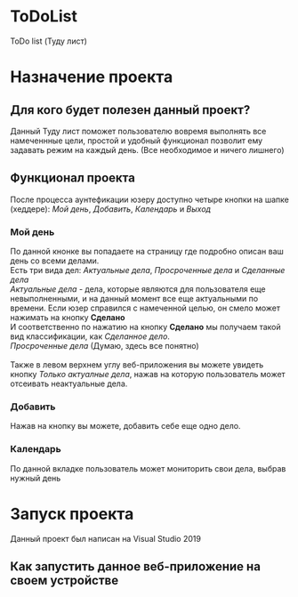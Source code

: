 # ToDoList
ToDo list (Туду лист) 
# Назначение проекта
## Для кого будет полезен данный проект?
Данный Туду лист поможет пользователю вовремя выполнять все намеченнные цели, простой и удобный функционал позволит ему задавать режим на каждый день. (Все необходимое и ничего лишнего)
## Функционал проекта
После процесса аунтефикации юзеру доступно четыре кнопки на шапке (хеддере): *Мой день*, *Добавить*, *Календарь* и *Выход* 
### Мой день
По данной кнонке вы попадаете на страницу где подробно описан ваш день со всеми делами.<br/> 
Есть три вида дел: *Актуальные дела*, *Просроченные дела* и *Сделанные дела*<br />
*Актуальные дела* - дела, которые являются для пользователя еще невыполненными, и на данный момент все еще актуальными по времени. Если юзер справился с намеченной целью, он смело может нажимать на кнопку **Сделано**<br/>
И соответственно по нажатию на кнопку **Сделано** мы получаем такой вид классификации, как *Сделанное дело*.<br/>
*Просроченные дела* (Думаю, здесь все понятно)<br/><br/>
Также в левом верхнем углу веб-приложения вы можете увидеть кнопку *Только актуалные дела*, нажав на которую пользователь может отсеивать неактуальные дела.
### Добавить
Нажав на кнопку вы можете, добавить себе еще одно дело. 
### Календарь 
По данной вкладке пользователь может мониторить свои дела, выбрав нужный день
# Запуск проекта
Данный проект был написан на Visual Studio 2019
## Как запустить данное веб-приложение на своем устройстве


